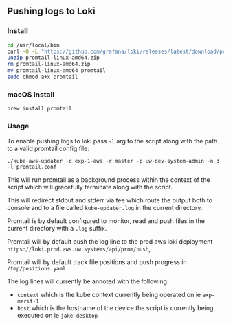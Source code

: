 ## Pushing logs to Loki

### Install

```bash
cd /usr/local/bin
curl -O -L "https://github.com/grafana/loki/releases/latest/download/promtail-linux-amd64.zip"
unzip promtail-linux-amd64.zip
rm promtail-linux-amd64.zip
mv promtail-linux-amd64 promtail
sudo chmod a+x promtail
```

### macOS Install
```
brew install promtail
```


### Usage

To enable pushing logs to loki pass `-l` arg to the script along with the path
to a valid promtail config file:

```
./kube-aws-updater -c exp-1-aws -r master -p uw-dev-system-admin -n 3 -l promtail.conf
```

This will run promtail as a background process within the context of the script
which will gracefully terminate along with the script.

This will redirect stdout and stderr via tee which route the output both to
console and to a file called `kube-updater.log` in the current directory.

Promtail is by default configured to monitor, read and push files in the
current directory with a `.log` suffix.

Promtail will by default push the log line to the prod aws loki deployment
`https://loki.prod.aws.uw.systems/api/prom/push`,

Promtail will by default track file positions and push progress in
`/tmp/positions.yaml`

The log lines will currently be annoted with the following:
- `context` which is the kube context currently being operated on ie
  `exp-merit-1`
- `host` which is the hostname of the device the script is currently being
  executed on ie `jake-desktop`
